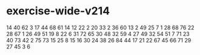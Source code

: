 # exercise-wide-v214
14
40
62
3
17
44
68
61
14
12
22
2
20
33
2
36
60
13
2
49
25
7
1
28
68
76
22
28
67
1
26
49
51
19
8
22
6
31
72
65
30
48
32
59
4
27
49
32
54
51
7
71
23
40
73
42
2
75
73
15
25
8
15
16
30
24
38
26
84
44
17
21
22
67
45
66
71
29
27
45
3
6
